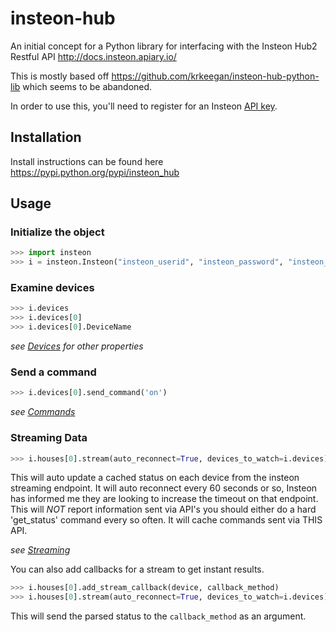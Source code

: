 # insteon-hub
An initial concept for a Python library for interfacing with the Insteon Hub2 Restful API http://docs.insteon.apiary.io/

This is mostly based off https://github.com/krkeegan/insteon-hub-python-lib which seems to be abandoned.

In order to use this, you'll need to register for an Insteon [API key](http://www.insteon.com/become-an-insteon-developer).

## Installation
Install instructions can be found here https://pypi.python.org/pypi/insteon_hub

## Usage

### Initialize the object
```python
>>> import insteon
>>> i = insteon.Insteon("insteon_userid", "insteon_password", "insteon_api_key")
```

### Examine devices
```python
>>> i.devices
>>> i.devices[0]
>>> i.devices[0].DeviceName
```

*see [Devices](http://docs.insteon.apiary.io/#reference/devices) for other properties*

### Send a command
```python
>>> i.devices[0].send_command('on')
```
*see [Commands](http://docs.insteon.apiary.io/#reference/commands/commands-collection)*

### Streaming Data
```python
>>> i.houses[0].stream(auto_reconnect=True, devices_to_watch=i.devices)
```

This will auto update a cached status on each device from the insteon streaming endpoint.
It will auto reconnect every 60 seconds or so, Insteon has informed me they are
looking to increase the timeout on that endpoint. This will *NOT* report information
sent via API's you should either do a hard 'get_status' command every so often. It will
cache commands sent via THIS API.

*see [Streaming](http://docs.insteon.apiary.io/#reference/houses/house-device-activation-stream/retrieve-a-house-device-activation-stream)*

You can also add callbacks for a stream to get instant results.

```python
>>> i.houses[0].add_stream_callback(device, callback_method)
>>> i.houses[0].stream(auto_reconnect=True, devices_to_watch=i.devices)
```

This will send the parsed status to the `callback_method` as an argument.
